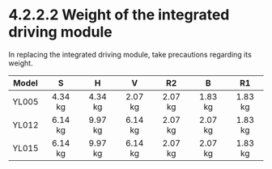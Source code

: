 # 4.2.2.2 Weight of the integrated driving module

In replacing the integrated driving module, take precautions regarding its weight.

| **Model** |  **S**  |  **H**  |  **V**  |  **R2** |  **B**  |  **R1** |
| :-------: | :-----: | :-----: | :-----: | :-----: | :-----: | :-----: |
|   YL005   | 4.34 kg | 4.34 kg | 2.07 kg | 2.07 kg | 1.83 kg | 1.83 kg |
|   YL012   | 6.14 kg | 9.97 kg | 6.14 kg | 2.07 kg | 2.07 kg | 1.83 kg |
|   YL015   | 6.14 kg | 9.97 kg | 6.14 kg | 2.07 kg | 2.07 kg | 1.83 kg |

